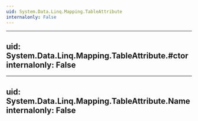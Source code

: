 ```yaml
---
uid: System.Data.Linq.Mapping.TableAttribute
internalonly: False
---
```


---
uid: System.Data.Linq.Mapping.TableAttribute.#ctor
internalonly: False
---

---
uid: System.Data.Linq.Mapping.TableAttribute.Name
internalonly: False
---
